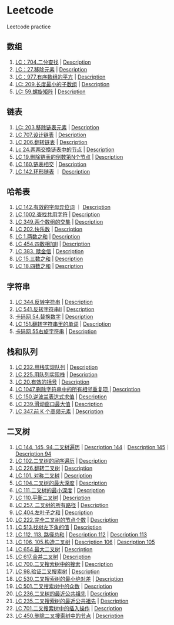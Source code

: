 # Leetcode
Leetcode practice

## 数组
1. [LC：704.二分查找](https://github.com/alstondu/lc/tree/main/704) | [Description](https://leetcode.cn/problems/binary-search/description/)
3. [LC：27.移除元素](https://github.com/alstondu/lc/tree/main/27) | [Description](https://leetcode.cn/problems/remove-element/description/)
4. [LC：977.有序数组的平方](https://github.com/alstondu/lc/tree/main/977) | [Description](https://leetcode.cn/problems/squares-of-a-sorted-array/description/)
5. [LC: 209.长度最小的子数组](https://github.com/alstondu/lc/tree/main/209) | [Description](https://leetcode.cn/problems/minimum-size-subarray-sum/description/)
6. [LC: 59.螺旋矩阵](https://github.com/alstondu/lc/tree/main/59) | [Description](https://leetcode.cn/problems/spiral-matrix-ii/description/)

## 链表
1. [LC: 203.移除链表元素](https://github.com/alstondu/lc/tree/main/203) | [Description](https://leetcode.cn/problems/remove-linked-list-elements/description/)
2. [LC 707.设计链表](https://github.com/alstondu/lc/tree/main/707) | [Description](https://leetcode.cn/problems/design-linked-list/description/)
3. [LC 206.翻转链表](https://github.com/alstondu/lc/tree/main/206) | [Description](https://leetcode.cn/problems/reverse-linked-list/description/)
4. [Lc 24.两两交换链表中的节点](https://github.com/alstondu/lc/tree/main/24) | [Description](https://leetcode.cn/problems/swap-nodes-in-pairs/description/)
5. [LC 19.删除链表的倒数第N个节点](https://github.com/alstondu/lc/tree/main/19) | [Description](https://leetcode.cn/problems/remove-nth-node-from-end-of-list/description/)
6. [LC 160.链表相交](https://github.com/alstondu/lc/tree/main/160) | [Description](https://leetcode.cn/problems/intersection-of-two-linked-lists/description/)
7. [LC 142.环形链表](https://github.com/alstondu/lc/tree/main/142) ｜ [Description](https://leetcode.cn/problems/linked-list-cycle-ii/description/)

## 哈希表
1. [LC 142.有效的字母异位词](https://github.com/alstondu/lc/tree/main/242) ｜ [Description](https://leetcode.cn/problems/valid-anagram/description/)
2. [LC 1002.查找共用字符](https://github.com/alstondu/lc/tree/main/1002) | [Description](https://leetcode.cn/problems/find-common-characters/description/)
3. [LC 349.两个数组的交集](https://github.com/alstondu/lc/tree/main/349) | [Description](https://leetcode.cn/problems/intersection-of-two-arrays/description/)
4. [LC 202.快乐数](https://github.com/alstondu/lc/tree/main/202) | [Description](https://leetcode.cn/problems/happy-number/)
5. [LC 1.两数之和](https://github.com/alstondu/lc/tree/main/1) | [Description](https://leetcode.cn/problems/two-sum/description/)
6. [LC 454.四数相加II](https://github.com/alstondu/lc/tree/main/454) | [Description](https://leetcode.cn/problems/4sum-ii/description/)
7. [LC 383. 赎金信](https://github.com/alstondu/lc/tree/main/383) | [Description](https://leetcode.cn/problems/ransom-note/description/)
8. [LC 15.三数之和](https://github.com/alstondu/lc/tree/main/15) | [Description](https://leetcode.cn/problems/3sum/description/)
9. [LC 18.四数之和](https://github.com/alstondu/lc/tree/main/18) | [Description](https://leetcode.cn/problems/4sum/description/)

## 字符串
1. [LC 344.反转字符串](https://github.com/alstondu/lc/tree/main/344) | [Description](https://leetcode.cn/problems/reverse-string/description/)
2. [LC 541.反转字符串II](https://github.com/alstondu/lc/tree/main/541) | [Description](https://leetcode.cn/problems/reverse-string-ii/description/)
3. [卡码网 54.替换数字](https://github.com/alstondu/lc/tree/main/km54) | [Description](https://kamacoder.com/problempage.php?pid=1064)
4. [LC 151.翻转字符串里的单词](https://github.com/alstondu/lc/tree/main/151) | [Description](https://leetcode.cn/problems/reverse-words-in-a-string/description/)
5. [卡码网 55右旋字符串](https://github.com/alstondu/lc/tree/main/km55) | [Description](https://kamacoder.com/problempage.php?pid=1065)

## 栈和队列
1. [LC 232.用栈实现队列](https://github.com/alstondu/lc/tree/main/232) | [Description](https://leetcode.cn/problems/implement-queue-using-stacks/description/)
2. [LC 225.用队列实现栈](https://github.com/alstondu/lc/tree/main/225) | [Description](https://leetcode.cn/problems/implement-stack-using-queues/description/)
3. [LC 20.有效的括号](https://github.com/alstondu/lc/tree/main/20) | [Description](https://leetcode.cn/problems/valid-parentheses/description/)
4. [LC 1047.删除字符串中的所有相邻重复项
](https://github.com/alstondu/lc/tree/main/1047) | [Description](https://leetcode.cn/problems/remove-all-adjacent-duplicates-in-string/description/)
5. [LC 150.逆波兰表达式求值](https://github.com/alstondu/lc/tree/main/150) | [Description](https://leetcode.cn/problems/evaluate-reverse-polish-notation/description/)
6. [LC 239.滑动窗口最大值](https://github.com/alstondu/lc/tree/main/239) | [Description](https://leetcode.cn/problems/sliding-window-maximum/description/)
7. [LC 347.前 K 个高频元素](https://github.com/alstondu/lc/tree/main/347) | [Description](https://leetcode.cn/problems/top-k-frequent-elements/description/)

## 二叉树
1. [LC 144, 145, 94.二叉树遍历](https://github.com/alstondu/lc/tree/main/144%EF%BC%8C145%EF%BC%8C94) | [Description 144](https://leetcode.cn/problems/binary-tree-preorder-traversal/description/)｜[Description 145](https://leetcode.cn/problems/binary-tree-postorder-traversal/description/)｜[Description 94](https://leetcode.cn/problems/binary-tree-inorder-traversal/description/)
2. [LC 102.二叉树的层序遍历](https://github.com/alstondu/lc/tree/main/102) | [Description](https://leetcode.cn/problems/binary-tree-level-order-traversal/)
3. [LC 226.翻转二叉树](https://github.com/alstondu/lc/tree/main/226) | [Description](https://leetcode.cn/problems/invert-binary-tree/description/)
4. [LC 101. 对称二叉树](https://github.com/alstondu/lc/tree/main/101) | [Description](https://leetcode.cn/problems/symmetric-tree/description/)
5. [LC 104.二叉树的最大深度](https://github.com/alstondu/lc/tree/main/104) | [Description](https://leetcode.cn/problems/maximum-depth-of-binary-tree/description/)
6. [LC 111.二叉树的最小深度](https://github.com/alstondu/lc/tree/main/111) | [Description](https://leetcode.cn/problems/minimum-depth-of-binary-tree/description/)
7. [LC 110.平衡二叉树](https://github.com/alstondu/lc/tree/main/110) | [Description](https://leetcode.cn/problems/balanced-binary-tree/description/)
8. [LC 257. 二叉树的所有路径](https://github.com/alstondu/lc/tree/main/257) | [Description](https://leetcode.cn/problems/binary-tree-paths/description/)
9. [LC 404.左叶子之和](https://github.com/alstondu/lc/tree/main/404) | [Description](https://leetcode.cn/problems/sum-of-left-leaves/description/)
10. [LC 222.完全二叉树的节点个数](https://github.com/alstondu/lc/tree/main/222) | [Description](https://leetcode.cn/problems/count-complete-tree-nodes/description/)
11. [LC 513.找树左下角的值](https://github.com/alstondu/lc/tree/main/513) | [Description](https://leetcode.cn/problems/find-bottom-left-tree-value/description/)
12. [LC 112, 113. 路径总和](https://github.com/alstondu/lc/tree/main/112%2C%20113) | [Description 112](https://leetcode.cn/problems/path-sum/description/) | [Description 113](https://leetcode.cn/problems/path-sum-ii/description/)
13. [LC 106, 105.构造二叉树](https://github.com/alstondu/lc/tree/main/106%2C%20105) | [Description 106](https://leetcode.cn/problems/construct-binary-tree-from-inorder-and-postorder-traversal/description/) | [Description 105](https://leetcode.cn/problems/construct-binary-tree-from-preorder-and-inorder-traversal/description/)
14. [LC 654.最大二叉树](https://github.com/alstondu/lc/tree/main/654) | [Description](https://leetcode.cn/problems/maximum-binary-tree/description/)
15. [LC 617.合并二叉树](https://github.com/alstondu/lc/tree/main/617) | [Description](https://leetcode.cn/problems/merge-two-binary-trees/description/)
16. [LC 700.二叉搜索树中的搜索](https://github.com/alstondu/lc/tree/main/700) | [Description](https://leetcode.cn/problems/search-in-a-binary-search-tree/description/)
17. [LC 98.验证二叉搜索树](https://github.com/alstondu/lc/tree/main/98) | [Description](https://leetcode.cn/problems/validate-binary-search-tree/description/)
18. [LC 530.二叉搜索树的最小绝对差](https://github.com/alstondu/lc/tree/main/530) | [Description](https://leetcode.cn/problems/minimum-absolute-difference-in-bst/description/)
19. [LC 501.二叉搜索树中的众数](https://github.com/alstondu/lc/tree/main/501) | [Description](https://leetcode.cn/problems/find-mode-in-binary-search-tree/description/)
20. [LC 236.二叉树的最近公共祖先](https://github.com/alstondu/lc/tree/main/236) | [Description](https://leetcode.cn/problems/lowest-common-ancestor-of-a-binary-tree/description/)
21. [LC 235.二叉搜索树的最近公共祖先](https://github.com/alstondu/lc/tree/main/235) | [Description](https://leetcode.cn/problems/lowest-common-ancestor-of-a-binary-search-tree/description/)
22. [LC 701.二叉搜索树中的插入操作](https://github.com/alstondu/lc/tree/main/701) | [Description](https://leetcode.cn/problems/insert-into-a-binary-search-tree/description/)
23. [LC 450.删除二叉搜索树中的节点](https://github.com/alstondu/lc/tree/main/450) | [Description](https://leetcode.cn/problems/delete-node-in-a-bst/description/)
